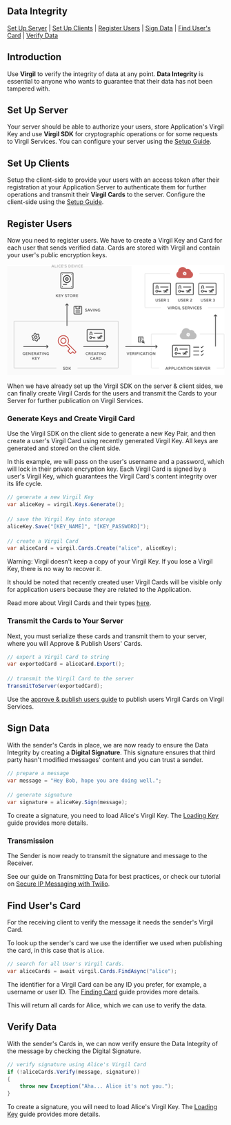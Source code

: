 ## Data Integrity

[Set Up Server](#head1) | [Set Up Clients](#head2) | [Register Users](#head3) | [Sign Data](#head4) | [Find User's Card](#head5) | [Verify Data](#head6)

## Introduction

Use **Virgil** to verify the integrity of data at any point. **Data Integrity** is essential to anyone who wants to guarantee that their data has not been tampered with.


<!-- ![Virgil Signature Intro](/documentation/img/Signature_introduction.png "Data integrity") -->


## <a name="head1"></a> Set Up Server
Your server should be able to authorize your users, store Application's Virgil Key and use **Virgil SDK** for cryptographic operations or for some requests to Virgil Services. You can configure your server using the [Setup Guide](/documentation/guides/configuration/server.md).


## <a name="head2"></a> Set Up Clients
Setup the client-side to provide your users with an access token after their registration at your Application Server to authenticate them for further operations and transmit their **Virgil Cards** to the server. Configure the client-side using the [Setup Guide](/documentation/guides/configuration/client.md).


## <a name="head3"></a> Register Users
Now you need to register users. We have to create a Virgil Key and Card for each user that sends verified data.
Cards are stored with Virgil and contain your user's public encryption keys.

![Virgil Card](/documentation/img/Card_introduct.png "Create Virgil Card")

When we have already set up the Virgil SDK on the server & client sides, we can finally create Virgil Cards for the users and transmit the Cards to your Server for further publication on Virgil Services.


### Generate Keys and Create Virgil Card
Use the Virgil SDK on the client side to generate a new Key Pair, and then create a user's Virgil Card using recently generated Virgil Key. All keys are generated and stored on the client side.

In this example, we will pass on the user's username and a password, which will lock in their private encryption key. Each Virgil Card is signed by a user's Virgil Key, which guarantees the Virgil Card's content integrity over its life cycle.

```cs
// generate a new Virgil Key
var aliceKey = virgil.Keys.Generate();

// save the Virgil Key into storage
aliceKey.Save("[KEY_NAME]", "[KEY_PASSWORD]");

// create a Virgil Card
var aliceCard = virgil.Cards.Create("alice", aliceKey);
```

Warning: Virgil doesn't keep a copy of your Virgil Key. If you lose a Virgil Key, there is no way to recover it.

It should be noted that recently created user Virgil Cards will be visible only for application users because they are related to the Application.

Read more about Virgil Cards and their types [here](/documentation/guides/virgil-card/creating-card.md).


### Transmit the Cards to Your Server

Next, you must serialize these cards and transmit them to your server, where you will Approve & Publish Users' Cards.

```cs
// export a Virgil Card to string
var exportedCard = aliceCard.Export();

// transmit the Virgil Card to the server
TransmitToServer(exportedCard);
```

Use the [approve & publish users guide](/documentation/guides/configuration/server.md#-approve--publish-cards) to publish users Virgil Cards on Virgil Services.

## <a name="head4"></a> Sign Data

With the sender's Cards in place, we are now ready to ensure the Data Integrity by creating a **Digital Signature**. This signature ensures that third party hasn't modified messages' content and you can trust a sender.

```cs
// prepare a message
var message = "Hey Bob, hope you are doing well.";

// generate signature
var signature = aliceKey.Sign(message);
```

To create a signature, you need to load Alice's Virgil Key. The [Loading Key](/documentation/guides/virgil-key/loading.md) guide provides more details.

### Transmission

The Sender is now ready to transmit the signature and message to the Receiver.

See our guide on Transmitting Data for best practices, or check our tutorial on [Secure IP Messaging with Twilio](https://github.com/VirgilSecurity/virgil-demo-twilio).


## <a name="head5"></a> Find User's Card

For the receiving client to verify the message it needs the sender's Virgil Card.

To look up the sender's card we use the identifier we used when publishing the card, in this case that is `alice`.

```cs
// search for all User's Virgil Cards.
var aliceCards = await virgil.Cards.FindAsync("alice");
```

The identifier for a Virgil Card can be any ID you prefer, for example, a username or user ID. The [Finding Card](/documentation/guides/virgil-card/finding.md) guide provides more details.

This will return all cards for Alice, which we can use to verify the data.


## <a name="head6"></a> Verify Data

With the sender's Cards in, we can now verify ensure the Data Integrity of the message by checking the Digital Signature.

```cs
// verify signature using Alice's Virgil Card
if (!aliceCards.Verify(message, signature))
{
    throw new Exception("Aha... Alice it's not you.");
}
```

To create a signature, you will need to load Alice's Virgil Key. The [Loading Key](/documentation/guides/virgil-key/loading.md) guide provides more details.
